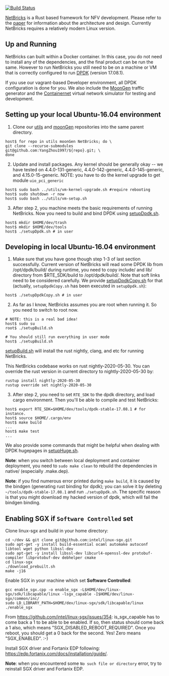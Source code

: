 [![Build Status](https://travis-ci.org/williamofockham/NetBricks.svg?branch=master)](https://travis-ci.org/williamofockham/NetBricks)

[NetBricks](http://netbricks.io/) is a Rust based framework for NFV development. Please refer to the
[paper](https://people.eecs.berkeley.edu/~apanda/assets/papers/osdi16.pdf) for information
about the architecture and design. Currently NetBricks requires a relatively modern Linux version.

Up and Running
----------------

NetBricks can built within a Docker container. In this case, you do not need to
install any of the dependencies, and the final product can be run the same.
However to run NetBricks you still need to be on a machine or VM that is
correctly configured to run [DPDK](https://www.dpdk.org/) (version 17.08.1).

If you use our vagrant-based Developer environment, all DPDK configuration is
done for you. We also include the [MoonGen](//github.com/williamofockham/MoonGen) traffic generator and the
[Containernet](//github.com/containernet/containernet) virtual network simulator for testing and development.

## Setting up your local Ubuntu-16.04 environment

1. Clone our [utils](//github.com/YangZhou1997/utils) and [moonGen](//github.com/YangZhou1997/MoonGen)
repositories into the same parent directory.
```shell
host$ for repo in utils moonGen NetBricks; do \
git clone --recurse-submodules git@github.com:YangZhou1997/${repo}.git; \
done
```

2. Update and install packages. Any kernel should be generally okay -- we have
tested on 4.4.0-131-generic, 4.4.0-142-generic, 4.4.0-145-generic, and
4.15.0-15-generic. NOTE: you have to do the kernel upgrade to get module
`uio_pci_generic`

```shell
host$ sudo bash ../utils/vm-kernel-upgrade.sh #require rebooting
host$ sudo shutdown -r now
host$ sudo bash ../utils/vm-setup.sh
```

3. After step 2, you machine meets the basic requirements of running NetBricks. Now you need to build and bind DPDK using [setupDpdk.sh](./setupDpdk.sh). 
```shell
host$ mkdir $HOME/dev/trash
host$ mkdir $HOME/dev/tools
host$ ./setupDpdk.sh # in user
```

## Developing in local Ubuntu-16.04 environment

1. Make sure that you have gone though step 1-3 of last section successfully. Current version of NetBricks will read some DPDK lib from /opt/dpdk/build/ during runtime, you need to copy include/ and lib/ directory from $RTE_SDK/build to /opt/dpdk/build/. Note that soft links need to be considered carefully. We provide [setupDpdkCopy.sh](./setupDpdkCopy.sh) for that (actually, `setupDpdkCopy.sh` has been executed in `setupDpdk.sh`): 
```shell
host$ ./setupDpdkCopy.sh # in user
```

2. As far as I know, NetBricks assumes you are root when running it. So you need to switch to root now. 
```shell
# NOTE: this is a real bad idea!
host$ sudo su
root$ ./setupBuild.sh 

# You should still run everything in user mode
host$ ./setupBuild.sh
```

[setupBuild.sh](./setupBuild.sh) will install the rust nightly, clang, and etc for running NetBricks. 

This NetBricks codebase works on rust nightly-2020-05-30. You can override the rust version in current directory to nightly-2020-05-30 by:
```shell
rustup install nightly-2020-05-30
rustup override set nightly-2020-05-30
```

3. After step 2, you need to set `RTE_SDK` to the dpdk directory, and load cargo environment. Then you'll be able to compile and test NetBricks:
```shell
host$ export RTE_SDK=$HOME/dev/tools/dpdk-stable-17.08.1 # for instance.
host$ source $HOME/.cargo/env
host$ make build
...
host$ make test
...
```

We also provide some commands that might be helpful when dealing with DPDK hugepages in [setupHuge.sh](./setupHuge.sh).

**Note**: when you switch between local deployment and container deployment, you need to ```sudo make clean``` to rebuild the dependencies in native/ (especially .make.dep).  

**Note**: if you find numerous error printed during `make build`, it is caused by the bindgen (generating rust binding for dpdk); you can solve it by deleting `~/tools/dpdk-stable-17.08.1` and run `./setupDpdk.sh`. The specific reason is that you might download my hacked version of dpdk, which will fail the bindgen binding. 

## Enabling SGX if `Software Controlled` set

Clone linux-sgx and build in your home directory:
```shell
cd ~/dev && git clone git@github.com:intel/linux-sgx.git
sudo apt-get -y install build-essential ocaml automake autoconf libtool wget python libssl-dev
sudo apt-get -y install libssl-dev libcurl4-openssl-dev protobuf-compiler libprotobuf-dev debhelper cmake
cd linux-sgx
./download_prebuilt.sh
make -j16
```

Enable SGX in your machine which set **Software Controlled**: 
```shell
gcc enable_sgx.cpp -o enable_sgx -L$HOME/dev/linux-sgx/sdk/libcapable/linux -lsgx_capable -I$HOME/dev/linux-sgx/common/inc/
sudo LD_LIBRARY_PATH=$HOME/dev/linux-sgx/sdk/libcapable/linux ./enable_sgx
```

From https://github.com/intel/linux-sgx/issues/354: 
is_sgx_capable has to come back a 1 to be able to be enabled.
If so, then status should come back a 1 also, which means "SGX_DISABLED_REBOOT_REQUIRED". Once you reboot, you should get a 0 back for the second.
Yes! Zero means "SGX_ENABLED". :-) 

Install SGX driver and Fortanix EDP following: https://edp.fortanix.com/docs/installation/guide/. 

**Note**: when you encountered some `No such file or directory` error, try to reinstall SGX driver and Fortanix EDP. 
